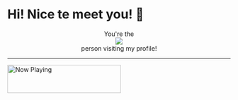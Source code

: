 # Hi! Nice te meet you! 👋
<p align="center"> 
  You're the<br>
  <img src="https://profile-counter.glitch.me/ByQushjs/count.svg" /><br>
  person visiting my profile!
</p>

<hr>

<a href="https://spotify-playing-snowy.vercel.app/now-playing?open">
    <img src="https://spotify-playing-snowy.vercel.app/now-playing" width="256" height="64" alt="Now Playing">
</a>

